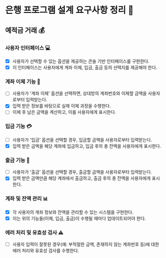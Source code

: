 # 은행 프로그램 설계 요구사항 정리 🏦

## 예적금 거래 💰

### 사용자 인터페이스 💻

- [x] 사용자가 선택할 수 있는 옵션을 제공하는 콘솔 기반 인터페이스를 구현한다.
- [x] 이 인터페이스는 사용자에게 계좌 이체, 입금, 출금 등의 선택지를 제공해야 한다.

### 계좌 이체 기능 🔁

- [ ] 사용자가 '계좌 이체' 옵션을 선택하면, 상대방의 계좌번호와 이체할 금액을 사용자로부터 입력받는다.
- [x] 입력 받은 정보를 바탕으로 실제 이체 과정을 수행한다.
- [ ] 이체 후 남은 금액을 계산하고, 이를 사용자에게 표시한다.

### 입금 기능 💳

- [ ] 사용자가 '입금' 옵션을 선택할 경우, 입금할 금액을 사용자로부터 입력받는다.
- [x] 입력 받은 금액을 해당 계좌에 입금하고, 입금 후의 총 잔액을 사용자에게 표시한다.

### 출금 기능 💸

- [ ] 사용자가 '출금' 옵션을 선택할 경우, 출금할 금액을 사용자로부터 입력받는다.
- [x] 입력 받은 금액만큼 해당 계좌에서 출금하고, 출금 후의 총 잔액을 사용자에게 표시한다.

### 계좌 및 잔액 관리 📊

- [x] 각 사용자의 계좌 정보와 잔액을 관리할 수 있는 시스템을 구현한다.
- [x] 이는 위의 기능들(이체, 입금, 출금)이 수행될 때마다 업데이트되어야 한다.

### 에러 처리 및 유효성 검사 ⚠️

- [ ] 사용자 입력이 잘못된 경우(예: 부적절한 금액, 존재하지 않는 계좌번호 등)에 대한 에러 처리와 유효성 검사를 수행한다.